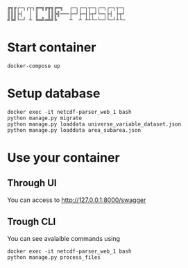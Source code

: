 ```
╔╗╔┌─┐┌┬┐╔═╗╔╦╗╔═╗  ┌─┐┌─┐┬─┐┌─┐┌─┐┬─┐
║║║├┤  │ ║   ║║╠╣───├─┘├─┤├┬┘└─┐├┤ ├┬┘
╝╚╝└─┘ ┴ ╚═╝═╩╝╚    ┴  ┴ ┴┴└─└─┘└─┘┴└─
```
# Start container
```
docker-compose up
```
# Setup database
```
docker exec -it netcdf-parser_web_1 bash
python manage.py migrate
python manage.py loaddata universe_variable_dataset.json
python manage.py loaddata area_subarea.json
```
# Use your container
## Through UI
You can access to http://127.0.0.1:8000/swagger
## Trough CLI
You can see avalaible commands using
```
docker exec -it netcdf-parser_web_1 bash
python manage.py process_files
```